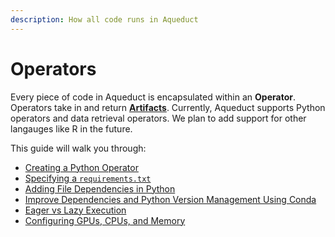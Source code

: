 ```yaml
---
description: How all code runs in Aqueduct
---
```


# Operators

Every piece of code in Aqueduct is encapsulated within an **Operator**. Operators take in and return [**Artifacts**](artifacts.md). Currently, Aqueduct supports Python operators and data retrieval operators. We plan to add support for other langauges like R in the future.

This guide will walk you through:

* [Creating a Python Operator](operators/creating-a-python-operator.md)
* [Specifying a `requirements.txt`](operators/specifying-a-requirements.txt.md)
* [Adding File Dependencies in Python](operators/file-dependencies-in-python.md)
* [Improve Dependencies and Python Version Management Using Conda](broken-reference)
* [Eager vs Lazy Execution](operators/lazy-vs-eager-execution.md)
* [Configuring GPUs, CPUs, and Memory](operators/configuring-resource-constraints.md)
